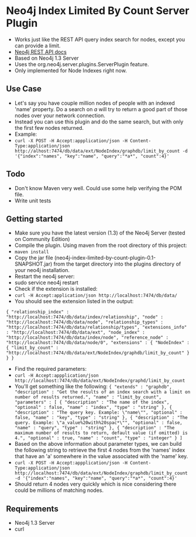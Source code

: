# Neo4j Index Limited By Count Server Plugin #

* Works just like the REST API query index search for nodes, except you can provide a limit.
* [Neo4j REST API docs](http://components.neo4j.org/neo4j-server/snapshot/rest.html#Index_search_-_Using_a_query_language)
* Based on Neo4j 1.3 Server
* Uses the org.neo4j.server.plugins.ServerPlugin feature.
* Only implemented for Node Indexes right now.

## Use Case ##

* Let's say you have couple million nodes of people with an indexed 'name' property.  Do a search on *a* will try to return a good part of those nodes over your network connection.
* Instead you can use this plugin and do the same search, but with only the first few nodes returned.
* Example:
* `curl -X POST -H Accept:appplication/json -H Content-Type:application/json http://alhost:7474/db/data/ext/NodeIndex/graphdb/limit_by_count -d '{"index":"names", "key":"name", "query":"*a*", "count":4}'`

## Todo ##

* Don't know Maven very well.  Could use some help verifying the POM file.
* Write unit tests

## Getting started ##

* Make sure you have the latest version (1.3) of the Neo4j Server (tested on Community Edition)
* Compile the plugin.  Using maven from the root directory of this project:
* `maven install`
* Copy the jar file (neo4j-index-limited-by-count-plugin-0.1-SNAPSHOT.jar) from the target directory into the plugins directory of your neo4j installation. 
* Restart the neo4j server:
* sudo service neo4j restart
* Check if the extension is installed:
* `curl -H Accept:application/json http://localhost:7474/db/data/`
* You should see the extension listed in the output:

`{
  "relationship_index" : "http://localhost:7474/db/data/index/relationship",
  "node" : "http://localhost:7474/db/data/node",
  "relationship_types" : "http://localhost:7474/db/data/relationship/types",
  "extensions_info" : "http://localhost:7474/db/data/ext",
  "node_index" : "http://localhost:7474/db/data/index/node",
  "reference_node" : "http://localhost:7474/db/data/node/0",
  "extensions" : {
    "NodeIndex" : {
      "limit_by_count" : "http://localhost:7474/db/data/ext/NodeIndex/graphdb/limit_by_count"
    }
  }
}`

* Find the required parameters:
* `curl -H Accept:appplication/json http://localhost:7474/db/data/ext/NodeIndex/graphd/limit_by_count`
* You'll get something like the following:
`{
  "extends" : "graphdb",
  "description" : "Get the results of an index search with a limit on number of results returned.",
  "name" : "limit_by_count",
  "parameters" : [ {
    "description" : "The name of the index",
    "optional" : false,
    "name" : "index",
    "type" : "string"
  }, {
    "description" : "The query key. Example: \"name\"",
    "optional" : false,
    "name" : "key",
    "type" : "string"
  }, {
    "description" : "The query. Example: \"a_value%20with%20spac*\"",
    "optional" : false,
    "name" : "query",
    "type" : "string"
  }, {
    "description" : "The maximum number of results to return, default value (if omitted) is 4.",
    "optional" : true,
    "name" : "count",
    "type" : "integer"
  } ]`
* Based on the above information about parameter types, we can build the following string to retrieve the first 4 nodes from the 'names' index that have an 'a' somewhere in the value associated with the 'name' key.
* `curl -X POST -H Accept:appplication/json -H Content-Type:application/json http://localhost:7474/db/data/ext/NodeIndex/graphdb/limit_by_count -d '{"index":"names", "key":"name", "query":"*a*", "count":4}'`
* Should return 4 nodes very quickly which is nice considering there could be millions of matching nodes.
 
## Requirements ##

* Neo4j 1.3 Server
* curl
